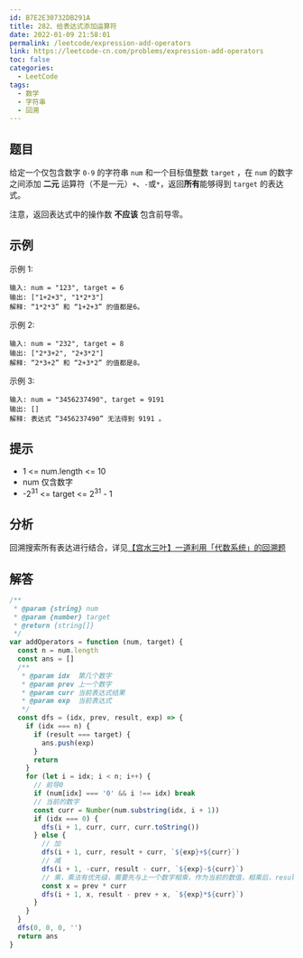 ```yaml
---
id: B7E2E30732DB291A
title: 282、给表达式添加运算符
date: 2022-01-09 21:58:01
permalink: /leetcode/expression-add-operators
link: https://leetcode-cn.com/problems/expression-add-operators
toc: false
categories:
  - LeetCode
tags:
  - 数学
  - 字符串
  - 回溯
---
```


<Level type="hard"/>

## 题目

给定一个仅包含数字 `0-9` 的字符串 `num` 和一个目标值整数 `target` ，在 `num` 的数字之间添加 **二元** 运算符（不是一元）`+`、`-`或`*`，返回**所有**能够得到 `target` 的表达式。

注意，返回表达式中的操作数 **不应该** 包含前导零。

## 示例

示例 1:

```text
输入: num = "123", target = 6
输出: ["1+2+3", "1*2*3"]
解释: “1*2*3” 和 “1+2+3” 的值都是6。
```

示例 2:

```text
输入: num = "232", target = 8
输出: ["2*3+2", "2+3*2"]
解释: “2*3+2” 和 “2+3*2” 的值都是8。
```

示例 3:

```text
输入: num = "3456237490", target = 9191
输出: []
解释: 表达式 “3456237490” 无法得到 9191 。
```

## 提示

- 1 <= num.length <= 10
- num 仅含数字
- -2<sup>31</sup> <= target <= 2<sup>31</sup> - 1

## 分析

回溯搜索所有表达进行结合，详见[【宫水三叶】一道利用「代数系统」的回溯题](https://leetcode-cn.com/problems/expression-add-operators/solution/gong-shui-san-xie-hui-su-suan-fa-yun-yon-nl9z/)

## 解答

```javascript
/**
 * @param {string} num
 * @param {number} target
 * @return {string[]}
 */
var addOperators = function (num, target) {
  const n = num.length
  const ans = []
  /**
   * @param idx  第几个数字
   * @param prev 上一个数字
   * @param curr 当前表达式结果
   * @param exp  当前表达式
   */
  const dfs = (idx, prev, result, exp) => {
    if (idx === n) {
      if (result === target) {
        ans.push(exp)
      }
      return
    }
    for (let i = idx; i < n; i++) {
      // 前导0
      if (num[idx] === '0' && i !== idx) break
      // 当前的数字
      const curr = Number(num.substring(idx, i + 1))
      if (idx === 0) {
        dfs(i + 1, curr, curr, curr.toString())
      } else {
        // 加
        dfs(i + 1, curr, result + curr, `${exp}+${curr}`)
        // 减
        dfs(i + 1, -curr, result - curr, `${exp}-${curr}`)
        // 乘，乘法有优先级，需要先与上一个数字相乘，作为当前的数值，相乘后，result值需要先减上一个数字，再与相乘结果相加
        const x = prev * curr
        dfs(i + 1, x, result - prev + x, `${exp}*${curr}`)
      }
    }
  }
  dfs(0, 0, 0, '')
  return ans
}
```
